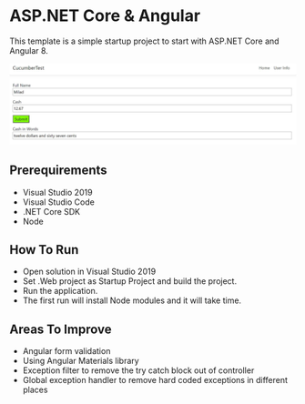 # ASP.NET Core & Angular

This template is a simple startup project to start with ASP.NET Core and Angular 8.

![Screenshot](Sample.JPG)

## Prerequirements

* Visual Studio 2019
* Visual Studio Code
* .NET Core SDK
* Node

## How To Run

* Open solution in Visual Studio 2019
* Set .Web project as Startup Project and build the project.
* Run the application.
* The first run will install Node modules and it will take time.

## Areas To Improve

* Angular form validation
* Using Angular Materials library
* Exception filter to remove the try catch block out of controller
* Global exception handler to remove hard coded exceptions in different places